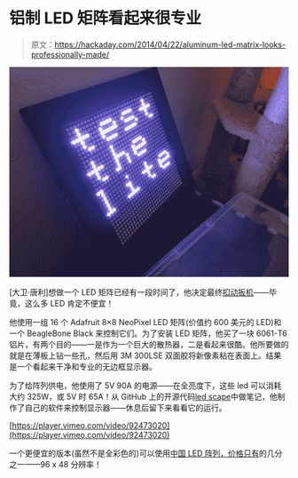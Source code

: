 # 铝制 LED 矩阵看起来很专业

> 原文：<https://hackaday.com/2014/04/22/aluminum-led-matrix-looks-professionally-made/>

![IMG_1073](img/90327fe072cb1fd0541c9356a7904701.png)

[大卫·唐利]想做一个 LED 矩阵已经有一段时间了，他决定最终[扣动扳机](http://www.mrdonley.com/photos)——毕竟，这么多 LED 肯定不便宜！

他使用一组 16 个 Adafruit 8×8 NeoPixel LED 矩阵(价值约 600 美元的 LED)和一个 BeagleBone Black 来控制它们。为了安装 LED 矩阵，他买了一块 6061-T6 铝片，有两个目的——一是作为一个巨大的散热器，二是看起来很酷。他所要做的就是在薄板上钻一些孔，然后用 3M 300LSE 双面胶将新像素粘在表面上。结果是一个看起来干净和专业的无边框显示器。

为了给阵列供电，他使用了 5V 90A 的电源——在全亮度下，这些 led 可以消耗大约 325W，或 5V 时 65A！从 GitHub 上的开源代码[led scape](https://github.com/osresearch/LEDscape)中做笔记，他制作了自己的软件来控制显示器——休息后留下来看看它的运行。

[https://player.vimeo.com/video/92473020](https://player.vimeo.com/video/92473020)

一个更便宜的版本(虽然不是全彩色的)可以使用[中国 LED 阵列，价格只有](http://hackaday.com/2013/10/26/an-impressively-large-led-matrix/)的几分之一——96 x 48 分辨率！